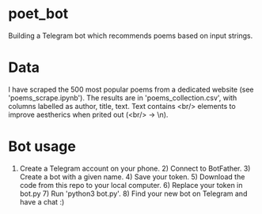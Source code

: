 # poet_bot

Building a Telegram bot which recommends poems based on input strings.

# Data

I have scraped the 500 most popular poems from a dedicated website (see 'poems_scrape.ipynb'). The results are in 'poems_collection.csv', with columns labelled as author, title, text. Text contains <br\/> elements to improve aestherics when prited out (<br\/> -> \n).

# Bot usage

1) Create a Telegram account on your phone. 2) Connect to BotFather. 3) Create a bot with a given name. 4) Save your token. 5) Download the code from this repo to your local computer. 6) Replace your token in bot.py 7) Run 'python3 bot.py'. 8) Find your new bot on Telegram and have a chat :) 
